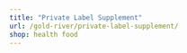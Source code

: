 ```yaml
---
title: "Private Label Supplement"
url: /gold-river/private-label-supplement/
shop: health food
---
```

